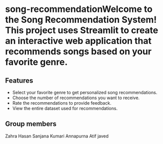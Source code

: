 # song-recommendationWelcome to the Song Recommendation System! This project uses Streamlit to create an interactive web application that recommends songs based on your favorite genre.

## Features

- Select your favorite genre to get personalized song recommendations.
- Choose the number of recommendations you want to receive.
- Rate the recommendations to provide feedback.
- View the entire dataset used for recommendations.


## Group members
Zahra Hasan
Sanjana Kumari
Annapurna
Atif javed






